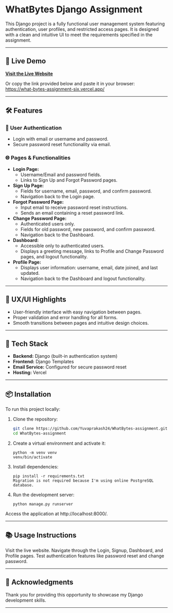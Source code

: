 # WhatBytes Django Assignment  

This Django project is a fully functional user management system featuring authentication, user profiles, and restricted access pages. It is designed with a clean and intuitive UI to meet the requirements specified in the assignment.

---

## 🚀 Live Demo  

**[Visit the Live Website](https://what-bytes-assignment-six.vercel.app/)**  

Or copy the link provided below and paste it in your browser:  
https://what-bytes-assignment-six.vercel.app/  

---

## 🛠️ Features  

### 🔐 **User Authentication**  
- Login with email or username and password.  
- Secure password reset functionality via email.  

### 🌐 **Pages & Functionalities**  
- **Login Page:**  
  - Username/Email and password fields.  
  - Links to Sign Up and Forgot Password pages.  
- **Sign Up Page:**  
  - Fields for username, email, password, and confirm password.  
  - Navigation back to the Login page.  
- **Forgot Password Page:**  
  - Input email to receive password reset instructions.  
  - Sends an email containing a reset password link.  
- **Change Password Page:**  
  - Authenticated users only.  
  - Fields for old password, new password, and confirm password.  
  - Navigation back to the Dashboard.  
- **Dashboard:**  
  - Accessible only to authenticated users.  
  - Displays a greeting message, links to Profile and Change Password pages, and logout functionality.  
- **Profile Page:**  
  - Displays user information: username, email, date joined, and last updated.  
  - Navigation back to the Dashboard and logout functionality.  

---

## 🎨 UX/UI Highlights  

- User-friendly interface with easy navigation between pages.  
- Proper validation and error handling for all forms.  
- Smooth transitions between pages and intuitive design choices.  

---

## 🧰 Tech Stack  

- **Backend:** Django (built-in authentication system)  
- **Frontend:** Django Templates  
- **Email Service:** Configured for secure password reset  
- **Hosting:** Vercel  

---

## 📦 Installation  

To run this project locally:  

1. Clone the repository:  
   ```bash  
   git clone https://github.com/Yuvaprakash24/WhatBytes-assignment.git  
   cd WhatBytes-assignment  

2. Create a virtual environment and activate it:  
   ```
   python -m venv venv  
   venv/bin/activate  

4. Install dependencies:  
   ```
   pip install -r requirements.txt  
   Migration is not required because I'm using online PostgreSQL database.    
5. Run the development server:  
   ```
   python manage.py runserver  

  Access the application at http://localhost:8000/.  

---

## 📚 Usage Instructions
Visit the live website.
Navigate through the Login, Signup, Dashboard, and Profile pages.
Test authentication features like password reset and change password.

---

## 🤝 Acknowledgments
Thank you for providing this opportunity to showcase my Django development skills.

---
